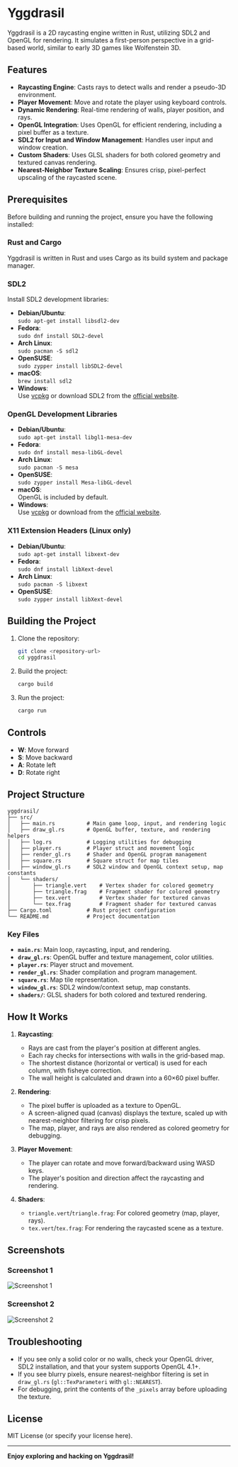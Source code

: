 # Yggdrasil

Yggdrasil is a 2D raycasting engine written in Rust, utilizing SDL2 and OpenGL for rendering. It simulates a first-person perspective in a grid-based world, similar to early 3D games like Wolfenstein 3D.

## Features

- **Raycasting Engine**: Casts rays to detect walls and render a pseudo-3D environment.
- **Player Movement**: Move and rotate the player using keyboard controls.
- **Dynamic Rendering**: Real-time rendering of walls, player position, and rays.
- **OpenGL Integration**: Uses OpenGL for efficient rendering, including a pixel buffer as a texture.
- **SDL2 for Input and Window Management**: Handles user input and window creation.
- **Custom Shaders**: Uses GLSL shaders for both colored geometry and textured canvas rendering.
- **Nearest-Neighbor Texture Scaling**: Ensures crisp, pixel-perfect upscaling of the raycasted scene.

## Prerequisites

Before building and running the project, ensure you have the following installed:

### Rust and Cargo

Yggdrasil is written in Rust and uses Cargo as its build system and package manager.

### SDL2

Install SDL2 development libraries:

- **Debian/Ubuntu**:  
  `sudo apt-get install libsdl2-dev`
- **Fedora**:  
  `sudo dnf install SDL2-devel`
- **Arch Linux**:  
  `sudo pacman -S sdl2`
- **OpenSUSE**:  
  `sudo zypper install libSDL2-devel`
- **macOS**:  
  `brew install sdl2`
- **Windows**:  
  Use [vcpkg](https://github.com/microsoft/vcpkg) or download SDL2 from the [official website](https://www.libsdl.org/).

### OpenGL Development Libraries

- **Debian/Ubuntu**:  
  `sudo apt-get install libgl1-mesa-dev`
- **Fedora**:  
  `sudo dnf install mesa-libGL-devel`
- **Arch Linux**:  
  `sudo pacman -S mesa`
- **OpenSUSE**:  
  `sudo zypper install Mesa-libGL-devel`
- **macOS**:  
  OpenGL is included by default.
- **Windows**:  
  Use [vcpkg](https://github.com/microsoft/vcpkg) or download from the [official website](https://www.opengl.org/).

### X11 Extension Headers (Linux only)

- **Debian/Ubuntu**:  
  `sudo apt-get install libxext-dev`
- **Fedora**:  
  `sudo dnf install libXext-devel`
- **Arch Linux**:  
  `sudo pacman -S libxext`
- **OpenSUSE**:  
  `sudo zypper install libXext-devel`

## Building the Project

1. Clone the repository:
   ```bash
   git clone <repository-url>
   cd yggdrasil
   ```

2. Build the project:
   ```bash
   cargo build
   ```

3. Run the project:
   ```bash
   cargo run
   ```

## Controls

- **W**: Move forward
- **S**: Move backward
- **A**: Rotate left
- **D**: Rotate right

## Project Structure

```
yggdrasil/
├── src/
│   ├── main.rs          # Main game loop, input, and rendering logic
│   ├── draw_gl.rs       # OpenGL buffer, texture, and rendering helpers
│   ├── log.rs           # Logging utilities for debugging
│   ├── player.rs        # Player struct and movement logic
│   ├── render_gl.rs     # Shader and OpenGL program management
│   ├── square.rs        # Square struct for map tiles
│   ├── window_gl.rs     # SDL2 window and OpenGL context setup, map constants
│   └── shaders/
│       ├── triangle.vert    # Vertex shader for colored geometry
│       ├── triangle.frag    # Fragment shader for colored geometry
│       ├── tex.vert         # Vertex shader for textured canvas
│       └── tex.frag         # Fragment shader for textured canvas
├── Cargo.toml           # Rust project configuration
└── README.md            # Project documentation
```

### Key Files

- **`main.rs`**: Main loop, raycasting, input, and rendering.
- **`draw_gl.rs`**: OpenGL buffer and texture management, color utilities.
- **`player.rs`**: Player struct and movement.
- **`render_gl.rs`**: Shader compilation and program management.
- **`square.rs`**: Map tile representation.
- **`window_gl.rs`**: SDL2 window/context setup, map constants.
- **`shaders/`**: GLSL shaders for both colored and textured rendering.

## How It Works

1. **Raycasting**:
   - Rays are cast from the player's position at different angles.
   - Each ray checks for intersections with walls in the grid-based map.
   - The shortest distance (horizontal or vertical) is used for each column, with fisheye correction.
   - The wall height is calculated and drawn into a 60×60 pixel buffer.

2. **Rendering**:
   - The pixel buffer is uploaded as a texture to OpenGL.
   - A screen-aligned quad (canvas) displays the texture, scaled up with nearest-neighbor filtering for crisp pixels.
   - The map, player, and rays are also rendered as colored geometry for debugging.

3. **Player Movement**:
   - The player can rotate and move forward/backward using WASD keys.
   - The player's position and direction affect the raycasting and rendering.

4. **Shaders**:
   - `triangle.vert`/`triangle.frag`: For colored geometry (map, player, rays).
   - `tex.vert`/`tex.frag`: For rendering the raycasted scene as a texture.

## Screenshots

### Screenshot 1
![Screenshot 1](https://media.discordapp.net/attachments/634540217822478363/1375981119811616788/image.png?ex=6833a9c7&is=68325847&hm=fb4d1e0add5a4ca7319a1d26c61ecee5d1878aad7017846f94ada26bed0a440a&=&format=webp&quality=lossless)

### Screenshot 2
![Screenshot 2](https://media.discordapp.net/attachments/634540217822478363/1375981119811616788/image.png?ex=6833a9c7&is=68325847&hm=fb4d1e0add5a4ca7319a1d26c61ecee5d1878aad7017846f94ada26bed0a440a&=&format=webp&quality=lossless)

## Troubleshooting

- If you see only a solid color or no walls, check your OpenGL driver, SDL2 installation, and that your system supports OpenGL 4.1+.
- If you see blurry pixels, ensure nearest-neighbor filtering is set in `draw_gl.rs` (`gl::TexParameteri` with `gl::NEAREST`).
- For debugging, print the contents of the `_pixels` array before uploading the texture.

## License

MIT License (or specify your license here).

---

**Enjoy exploring and hacking on Yggdrasil!**
